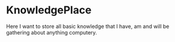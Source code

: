 # KnowledgePlace
Here I want to store all basic knowledge that I have, am and will be gathering about anything computery. 

